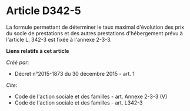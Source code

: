 # Article D342-5

La formule permettant de déterminer le taux maximal d'évolution des prix du socle de prestations et des autres prestations
d'hébergement prévu à l'article L. 342-3 est fixée à l'annexe 2-3-3.

**Liens relatifs à cet article**

_Créé par_:

  - Décret n°2015-1873 du 30 décembre 2015 - art. 1

_Cite_:

  - Code de l'action sociale et des familles - art. Annexe 2-3-3 (V)
  - Code de l'action sociale et des familles - art. L342-3
